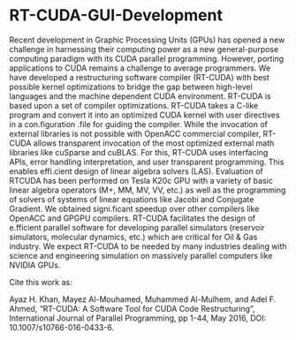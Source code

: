 # RT-CUDA-GUI-Development
Recent development in Graphic Processing Units (GPUs) has opened a new challenge in harnessing their computing power as a new general-purpose computing paradigm with its CUDA parallel programming. However, porting applications to CUDA remains a challenge to average programmers. We have developed a restructuring software compiler (RT-CUDA) with best possible kernel optimizations to bridge the gap between high-level languages and the machine dependent CUDA environment. RT-CUDA is based upon a set of compiler optimizations. RT-CUDA takes a C-like program and convert it into an optimized CUDA kernel with user directives in a con.figuration .file for guiding the compiler. While the invocation of external libraries is not possible with OpenACC commercial compiler, RT-CUDA allows transparent invocation of the most optimized external math libraries like cuSparse and cuBLAS. For this, RT-CUDA uses interfacing APIs, error handling interpretation, and user transparent programming. This enables effi.cient design of linear algebra solvers (LAS). Evaluation of RTCUDA has been performed on Tesla K20c GPU with a variety of basic linear algebra operators (M+, MM, MV, VV, etc.) as well as the programming of solvers of systems of linear equations like Jacobi and Conjugate Gradient. We obtained signi.ficant speedup over other compilers like OpenACC and GPGPU compilers. RT-CUDA facilitates the design of e.fficient parallel software for developing parallel simulators (reservoir simulators, molecular dynamics, etc.) which are critical for Oil &amp; Gas industry. We expect RT-CUDA to be needed by many industries dealing with science and engineering simulation on massively parallel computers like NVIDIA GPUs.

Cite this work as:

Ayaz H. Khan, Mayez Al-Mouhamed, Muhammed Al-Mulhem, and Adel F. Ahmed, “RT-CUDA: A Software Tool for CUDA Code Restructuring”, International Journal of Parallel Programming, pp 1-44, May 2016, DOI: 10.1007/s10766-016-0433-6.
